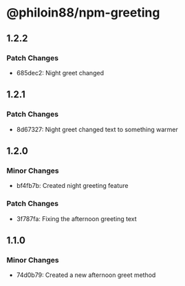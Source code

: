 # @philoin88/npm-greeting

## 1.2.2

### Patch Changes

- 685dec2: Night greet changed

## 1.2.1

### Patch Changes

- 8d67327: Night greet changed text to something warmer

## 1.2.0

### Minor Changes

- bf4fb7b: Created night greeting feature

### Patch Changes

- 3f787fa: Fixing the afternoon greeting text

## 1.1.0

### Minor Changes

- 74d0b79: Created a new afternoon greet method
